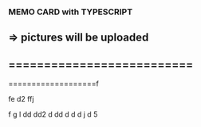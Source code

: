 ### MEMO CARD with TYPESCRIPT
=> pictures will be uploaded
--------------------------
==========================
-
===================f


fe
d2
ffj

f
g
l
dd
dd2
d
dd
d
d
d
j
d
5
